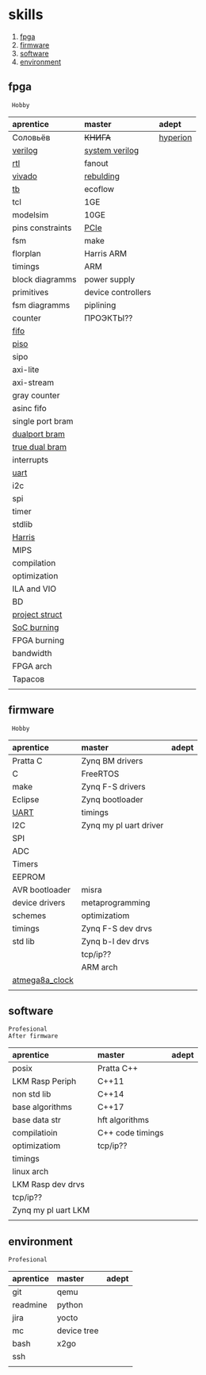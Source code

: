 # skills

1.  [fpga](#fpga)
2.  [firmware](#firmware)
3.  [software](#software)
4.  [environment](#environment)

## fpga
     
     Hobby

| aprentice          | master             | adept              |
| :---               | :---               | :---               |
| Соловьёв           | ~~КНИГА~~          | <ins>hyperion</ins> |
| <ins>verilog</ins> | <ins>system verilog</ins> |             |
| <ins>rtl</ins>     | fanout             |                    |
| <ins>vivado</ins>  | <ins>rebulding</ins> |                  |
| <ins>tb</ins>      | ecoflow            |                    |
| tcl                | 1GE                |                    |
| modelsim           | 10GE               |                    |
| pins constraints   | <ins>PCIe</ins>    |                    |
| fsm                | make               |                    |
| florplan           | Harris ARM         |                    |
| timings            | ARM                |                    |
| block diagramms    | power supply       |                    |
| primitives         | device controllers |                    |
| fsm diagramms      | piplining          |                    |
| counter            | ПРОЭКТЫ??          |                    |
| <ins>fifo</ins>    |                    |                    |
| <ins>piso          |                    |                    |
| sipo               |                    |                    |
| axi-lite           |                    |                    |
| axi-stream         |                    |                    |
| gray counter       |                    |                    |
| asinc fifo         |                    |                    |
| single port bram   |                    |                    |
|<ins>dualport bram</ins> |               |                    |
| <ins>true dual bram</ins> |             |                    |
| interrupts         |                    |                    |
| <ins>uart</ins>    |                    |                    |
| i2c                |                    |                    |
| spi                |                    |                    |
| timer              |                    |                    |
| stdlib             |                    |                    |
| <ins>Harris</ins>  |                    |                    |
| MIPS               |                    |                    |
| compilation        |                    |                    |
| optimization       |                    |                    |
| ILA and VIO        |                    |                    |
| BD                 |                    |                    |
| <ins>project struct</ins> |             |                    |
| <ins>SoC burning</ins> |                |                    |
| FPGA burning       |                    |                    |
| bandwidth          |                    |                    |
| FPGA arch          |                    |                    |
| Тарасов            |                    |                    |
|                    |                    |                    |

## firmware

     Hobby

| aprentice          | master             | adept              |
| :---               | :---               | :---               |
| Pratta C           | Zynq BM drivers    |                    |
| C                  | FreeRTOS           |                    |
| make               | Zynq F-S drivers   |                    |
| Eclipse            | Zynq bootloader    |                    |
| <ins>UART</ins>    | timings            |                    |
| I2C                | Zynq my pl uart driver |                |                    
| SPI                |                    |                    |
| ADC                |                    |                    |
| Timers             |                    |                    |
| EEPROM             |                    |                    |
| AVR bootloader     | misra              |                    |
| device drivers     | metaprogramming    |                    |
| schemes            | optimizatiom       |                    |
| timings            | Zynq F-S dev drvs  |                    |
| std lib            | Zynq b-l dev drvs  |                    |
|                    | tcp/ip??           |                    |
|                    | ARM arch           |                    |
| <ins>atmega8a_clock</ins> |             |             |
|                    |                    |                    |

## software

    Profesional
    After firmware

| aprentice          | master             | adept              |
| :---               | :---               | :---               |
| posix              | Pratta C++         |                    |
| LKM Rasp Periph    | C++11              |                    |
| non std lib        | C++14              |                    |
| base algorithms    | C++17              |                    |
| base data str      | hft algorithms     |                    |
| compilatioin       | C++ code timings   |                    |
| optimizatiom       | tcp/ip??           |                    |
| timings            |                    |                    |
| linux arch         |                    |                    |
| LKM Rasp dev drvs  |                    |                    |
| tcp/ip??           |                    |                    |
| Zynq my pl uart LKM |                   |                    |
|                    |                    |                    |

## environment

    Profesional

| aprentice          | master             | adept              |
| :---               | :---               | :---               |
| git                | qemu               |                    |
| readmine           | python             |                    |
| jira               | yocto              |                    |
| mc                 | device tree        |                    |
| bash               | x2go               |                    |
| ssh                |                    |                    |
|                    |                    |                    |